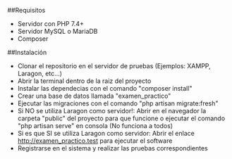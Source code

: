 ##Requisitos
- Servidor con PHP 7.4+
- Servidor MySQL o MariaDB
- Composer


##Instalación

- Clonar el repositorio en el servidor de pruebas (Ejemplos: XAMPP, Laragon, etc...)
- Abrir la terminal dentro de la raiz del proyecto
- Instalar las dependecias con el comando "composer install"
- Crear una base de datos llamada "examen_practico"
- Ejecutar las migraciones con el comando "php artisan migrate:fresh"
- Si NO se utiliza Laragon como servidor!: Abrir en el navegador la carpeta "public" del proyecto para que funcione o ejecutar el comando "php artisan serve" en consola (No funciona a todos)
- Si es que SI se utiliza Laragon como servidor: Abrir el enlace http://examen_practico.test para ejecutar el software
- Registrarse en el sistema y realizar las pruebas correspondientes 
